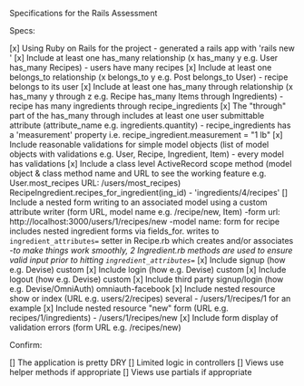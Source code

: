 Specifications for the Rails Assessment

Specs:

 [x] Using Ruby on Rails for the project - generated a rails app with 'rails new <app-name>'
 [x] Include at least one has_many relationship (x has_many y e.g. User has_many Recipes) - users have many recipes
 [x] Include at least one belongs_to relationship (x belongs_to y e.g. Post belongs_to User) - recipe belongs to its user
 [x] Include at least one has_many through relationship (x has_many y through z e.g. Recipe has_many Items through Ingredients) - recipe has many ingredients through recipe_ingredients
 [x] The "through" part of the has_many through includes at least one user submittable attribute (attribute_name e.g. ingredients.quantity) - recipe_ingredients has a 'measurement' property i.e. recipe_ingredient.measurement = "1 lb"
 [x] Include reasonable validations for simple model objects (list of model objects with validations e.g. User, Recipe, Ingredient, Item) - every model has validations
 [x] Include a class level ActiveRecord scope method (model object & class method name and URL to see the working feature e.g. User.most_recipes URL: /users/most_recipes) RecipeIngredient.recipes_for_ingredient(ing_id) - 'ingredients/4/recipes'
 [] Include a nested form writing to an associated model using a custom attribute writer (form URL, model name e.g. /recipe/new, Item)
    -form url: http://localhost:3000/users/1/recipes/new
    -model name: form for recipe includes nested ingredient forms via fields_for. writes to `ingredient_attributes=` setter in Recipe.rb which creates and/or associates
    -*to make things work smoothly, 2 Ingredient.rb methods are used to ensure valid input prior to hitting `ingredient_attributes=`*
 [x] Include signup (how e.g. Devise) custom
 [x] Include login (how e.g. Devise) custom
 [x] Include logout (how e.g. Devise) custom
 [x] Include third party signup/login (how e.g. Devise/OmniAuth) omniauth-facebook
 [x] Include nested resource show or index (URL e.g. users/2/recipes) several
    - /users/1/recipes/1 for an example
 [x] Include nested resource "new" form (URL e.g. recipes/1/ingredients)
    - /users/1/recipes/new
 [x] Include form display of validation errors (form URL e.g. /recipes/new)

Confirm:

 [] The application is pretty DRY
 [] Limited logic in controllers
 [] Views use helper methods if appropriate
 [] Views use partials if appropriate
